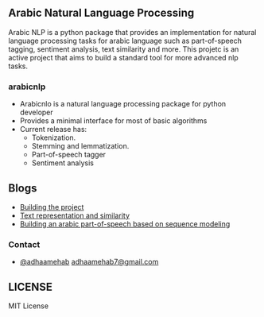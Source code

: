 ## Arabic Natural Language Processing 

Arabic NLP is a python package that provides an implementation for natural language processing tasks for arabic language such as part-of-speech tagging, sentiment analysis, text similarity and more.
This projetc is an active project that aims to build a standard tool for more advanced nlp tasks.


### arabicnlp

- Arabicnlo is a natural language processing package for python developer 
- Provides a minimal interface for most of basic algorithms 
- Current release has:
    - Tokenization.
    - Stemming and lemmatization.
    - Part-of-speech tagger
    - Sentiment analysis


## Blogs

- [Building the project](https://adhaamehab.me/2019/02/01/gp-docs.html)
- [Text representation and similarity](https://adhaamehab.me/2019/02/15/text-representation.html)
- [Building an arabic part-of-speech based on sequence modeling](https://adhaamehab.me/2019/03/03/pos-tagger-sequence-modeling.html)

### Contact
- [@adhaamehab](http://github.com/adhaamehab)  [adhaamehab7@gmail.com](mailto:adhaamehab7@gmail.com)

## LICENSE

MIT License